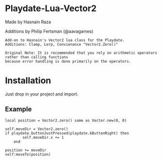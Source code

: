 # Playdate-Lua-Vector2
Made by Hasnain Raza

Additions by Philip Fertsman (@aavagames)
	
	Add-on to Hasnain's Vector2 lua class for the Playdate. 
	Additions: Clamp, Lerp, Convienance "Vector2.Zero()"

	Original Note: It is recommended that you rely on arithmetic operators rather than calling functions
	because error handling is done primarily on the operators.

# Installation

Just drop in your project and import.

## Example
	local position = Vector2.zero() same as Vector.new(0, 0)
	
	self.moveDir = Vector2.zero()
	if playdate.buttonJustPressed(playdate.kButtonRight) then
            self.moveDir.x += 1
        end
	
	position += moveDir
	self:moveTo(position)
